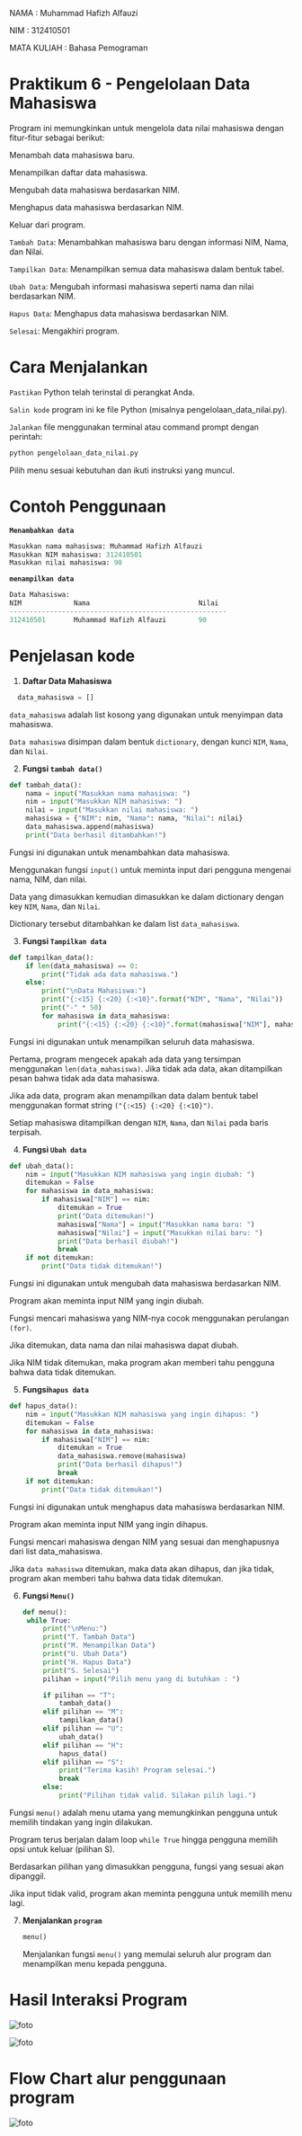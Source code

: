 NAMA : Muhammad Hafizh Alfauzi

NIM : 312410501

MATA KULIAH : Bahasa Pemograman

# Praktikum 6 - Pengelolaan Data Mahasiswa  

Program ini memungkinkan untuk mengelola data nilai mahasiswa dengan fitur-fitur sebagai berikut:

Menambah data mahasiswa baru.

Menampilkan daftar data mahasiswa.

Mengubah data mahasiswa berdasarkan NIM.

Menghapus data mahasiswa berdasarkan NIM.

Keluar dari program.

`Tambah Data`: Menambahkan mahasiswa baru dengan informasi NIM, Nama, dan Nilai.

`Tampilkan Data`: Menampilkan semua data mahasiswa dalam bentuk tabel.

`Ubah Data`: Mengubah informasi mahasiswa seperti nama dan nilai berdasarkan NIM.

`Hapus Data`: Menghapus data mahasiswa berdasarkan NIM.

`Selesai`: Mengakhiri program.

# Cara Menjalankan 

`Pastikan` Python telah terinstal di perangkat Anda.

`Salin kode` program ini ke file Python (misalnya pengelolaan_data_nilai.py).

`Jalankan` file menggunakan terminal atau command prompt dengan perintah:

```python
python pengelolaan_data_nilai.py
```

Pilih menu sesuai kebutuhan dan ikuti instruksi yang muncul.

# Contoh Penggunaan 

**`Menambahkan data`**

``` python
Masukkan nama mahasiswa: Muhammad Hafizh Alfauzi
Masukkan NIM mahasiswa: 312410501
Masukkan nilai mahasiswa: 90
```
**`menampilkan data`**

```python
Data Mahasiswa:
NIM             Nama                           Nilai     
------------------------------------------------------
312410501       Muhammad Hafizh Alfauzi        90         
```
# Penjelasan kode

1. **Daftar Data Mahasiswa**
   
 ```python
   data_mahasiswa = []
   ```

`data_mahasiswa` adalah list kosong yang digunakan untuk menyimpan data mahasiswa.

`Data mahasiswa` disimpan dalam bentuk `dictionary`, dengan kunci `NIM`, `Nama`, dan `Nilai`.

2. **Fungsi `tambah data()`**

```python
def tambah_data():
    nama = input("Masukkan nama mahasiswa: ")
    nim = input("Masukkan NIM mahasiswa: ")
    nilai = input("Masukkan nilai mahasiswa: ")
    mahasiswa = {"NIM": nim, "Nama": nama, "Nilai": nilai}
    data_mahasiswa.append(mahasiswa)
    print("Data berhasil ditambahkan!")
```
Fungsi ini digunakan untuk menambahkan data mahasiswa.

Menggunakan fungsi `input()` untuk meminta input dari pengguna mengenai nama, NIM, dan nilai.

Data yang dimasukkan kemudian dimasukkan ke dalam dictionary dengan key `NIM`, `Nama`, dan `Nilai`.

Dictionary tersebut ditambahkan ke dalam list `data_mahasiswa`.

3. **Fungsi `Tampilkan data`**
   
```python
def tampilkan_data():
    if len(data_mahasiswa) == 0:
        print("Tidak ada data mahasiswa.")
    else:
        print("\nData Mahasiswa:")
        print("{:<15} {:<20} {:<10}".format("NIM", "Nama", "Nilai"))
        print("-" * 50)
        for mahasiswa in data_mahasiswa:
            print("{:<15} {:<20} {:<10}".format(mahasiswa["NIM"], mahasiswa["Nama"], mahasiswa["Nilai"]))
```
Fungsi ini digunakan untuk menampilkan seluruh data mahasiswa.

Pertama, program mengecek apakah ada data yang tersimpan menggunakan `len(data_mahasiswa)`. Jika tidak ada data, akan ditampilkan pesan bahwa tidak ada data mahasiswa.

Jika ada data, program akan menampilkan data dalam bentuk tabel menggunakan format string `("{:<15} {:<20} {:<10}")`.

Setiap mahasiswa ditampilkan dengan `NIM`, `Nama`, dan `Nilai` pada baris terpisah.

4. **Fungsi `Ubah data`**

```python
def ubah_data():
    nim = input("Masukkan NIM mahasiswa yang ingin diubah: ")
    ditemukan = False
    for mahasiswa in data_mahasiswa:
        if mahasiswa["NIM"] == nim:
            ditemukan = True
            print("Data ditemukan!")
            mahasiswa["Nama"] = input("Masukkan nama baru: ")
            mahasiswa["Nilai"] = input("Masukkan nilai baru: ")
            print("Data berhasil diubah!")
            break
    if not ditemukan:
        print("Data tidak ditemukan!")
```
Fungsi ini digunakan untuk mengubah data mahasiswa berdasarkan NIM.

Program akan meminta input NIM yang ingin diubah.

Fungsi mencari mahasiswa yang NIM-nya cocok menggunakan perulangan `(for)`.

Jika ditemukan, data nama dan nilai mahasiswa dapat diubah.

Jika NIM tidak ditemukan, maka program akan memberi tahu pengguna bahwa data tidak ditemukan.

5. **Fungsi`hapus data`**
   
```python
def hapus_data():
    nim = input("Masukkan NIM mahasiswa yang ingin dihapus: ")
    ditemukan = False
    for mahasiswa in data_mahasiswa:
        if mahasiswa["NIM"] == nim:
            ditemukan = True
            data_mahasiswa.remove(mahasiswa)
            print("Data berhasil dihapus!")
            break
    if not ditemukan:
        print("Data tidak ditemukan!")
```
Fungsi ini digunakan untuk menghapus data mahasiswa berdasarkan NIM.

Program akan meminta input NIM yang ingin dihapus.

Fungsi mencari mahasiswa dengan NIM yang sesuai dan menghapusnya dari list data_mahasiswa.

Jika `data mahasiswa` ditemukan, maka data akan dihapus, dan jika tidak, program akan memberi tahu bahwa data tidak ditemukan.

6. **Fungsi `Menu()`**
   ```python
   def menu():
    while True:
        print("\nMenu:")
        print("T. Tambah Data")
        print("M. Menampilkan Data")
        print("U. Ubah Data")
        print("H. Hapus Data")
        print("S. Selesai")
        pilihan = input("Pilih menu yang di butuhkan : ")

        if pilihan == "T":
            tambah_data()
        elif pilihan == "M":
            tampilkan_data()
        elif pilihan == "U":
            ubah_data()
        elif pilihan == "H":
            hapus_data()
        elif pilihan == "S":
            print("Terima kasih! Program selesai.")
            break
        else:
            print("Pilihan tidak valid. Silakan pilih lagi.")
   ```
   
Fungsi `menu()` adalah menu utama yang memungkinkan pengguna untuk memilih tindakan yang ingin dilakukan.

Program terus berjalan dalam loop `while True` hingga pengguna memilih opsi untuk keluar (pilihan S).

Berdasarkan pilihan yang dimasukkan pengguna, fungsi yang sesuai akan dipanggil.

Jika input tidak valid, program akan meminta pengguna untuk memilih menu lagi.

7. **Menjalankan `program`**
   
   ```python
   menu()
   ```
   Menjalankan fungsi `menu()` yang memulai seluruh alur program dan menampilkan menu kepada pengguna.

# Hasil Interaksi Program 

![foto](https://github.com/Moviezal/labpy06/blob/dfa32863da472b6e99148dee9ce1d8dacc9dc476/Output%201.jpeg) 

![foto](https://github.com/Moviezal/labpy06/blob/dfa32863da472b6e99148dee9ce1d8dacc9dc476/Output%202.jpeg) 


# Flow Chart alur penggunaan program

![foto](https://github.com/Moviezal/labpy06/blob/01130b5a2ab2dfb5ceba670347f387dc90f1a6b7/Flowchart%20Labpy06.jpg) 
